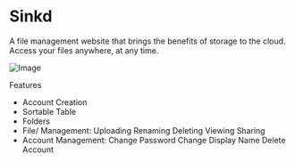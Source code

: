 # Sinkd
A file management website that brings the benefits of storage to the cloud. Access your files anywhere, at any time.

![Image](https://i.imgur.com/eYa1Lrq.png)

Features
- Account Creation
- Sortable Table
- Folders
- File/ Management:
    Uploading
    Renaming
    Deleting
    Viewing
    Sharing
- Account Management:
    Change Password
    Change Display Name
    Delete Account
